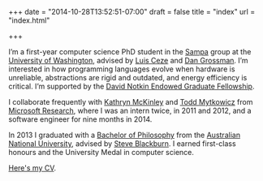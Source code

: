 +++
date = "2014-10-28T13:52:51-07:00"
draft = false
title = "index"
url = "index.html"

+++

I’m a first-year computer science PhD student in the [Sampa][] group at the [University of Washington][uw], advised by [Luis Ceze][luisceze] and [Dan Grossman][djg]. I’m interested in how programming languages evolve when hardware is unreliable, abstractions are rigid and outdated, and energy efficiency is critical. I’m supported by the [David Notkin Endowed Graduate Fellowship][notkin].

I collaborate frequently with [Kathryn McKinley][mckinley] and [Todd Mytkowicz][toddm] from [Microsoft Research][msr], where I was an intern twice, in 2011 and 2012, and a software engineer for nine months in 2014.

In 2013 I graduated with a [Bachelor of Philosophy][phb] from the [Australian National University][anu], advised by [Steve Blackburn][steveb]. I earned first-class honours and the University Medal in computer science.

[Here's my CV][cv].

[sampa]: https://sampa.cs.washington.edu
[uw]: https://www.cs.washington.edu
[luisceze]: http://homes.cs.washington.edu/~luisceze/
[djg]: http://homes.cs.washington.edu/~djg/
[notkin]: http://www.cs.washington.edu/students/grad/awardrecipients/notkin/
[mckinley]: http://research.microsoft.com/en-us/people/mckinley/
[toddm]: http://research.microsoft.com/en-us/people/toddm/
[msr]: http://research.microsoft.com
[phb]: http://programsandcourses.anu.edu.au/program/APHSC
[anu]: http://www.anu.edu.au
[steveb]: http://users.cecs.anu.edu.au/~steveb/
[cv]: files/cv.pdf
